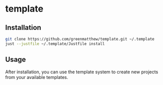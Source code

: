 # template

## Installation

```bash
git clone https://github.com/greenmatthew/template.git ~/.template
just --justfile ~/.template/Justfile install
```

## Usage

After installation, you can use the template system to create new projects from your available templates.
